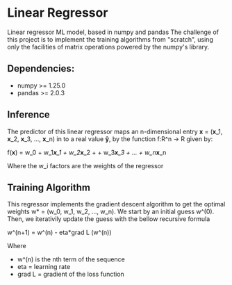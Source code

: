 # Linear Regressor
Linear regressor ML model, based in numpy and pandas
The challenge of this project is to implement the training algorithms from "scratch", using only the facilities of matrix operations powered by the numpy's library.

## Dependencies:
  - numpy >= 1.25.0
  - pandas >= 2.0.3

## Inference
The predictor of this linear regressor maps an n-dimensional entry **x** = (**x**_1, **x**_2, **x**_3, ..., **x**_n) in to a real value **ŷ**, by the function f:R^n -> R given by:

f(**x**) = w_0 + w_1***x**_1 + w_2***x**_2 + + w_3***x**_3 + ... + w_n***x**_n

Where the w_i factors are the weights of the regressor

## Training Algorithm
This regressor implements the gradient descent algorithm to get the optimal weights w* = (w_0, w_1, w_2, ..., w_n). We start by an initial guess w^(0). 
Then, we iterativily update the guess with the bellow recursive formula

w^(n+1) = w^(n) - eta*grad L (w^(n))

Where 
  - w^(n) is the nth term of the sequence
  - eta = learning rate
  - grad L = gradient of the loss function
